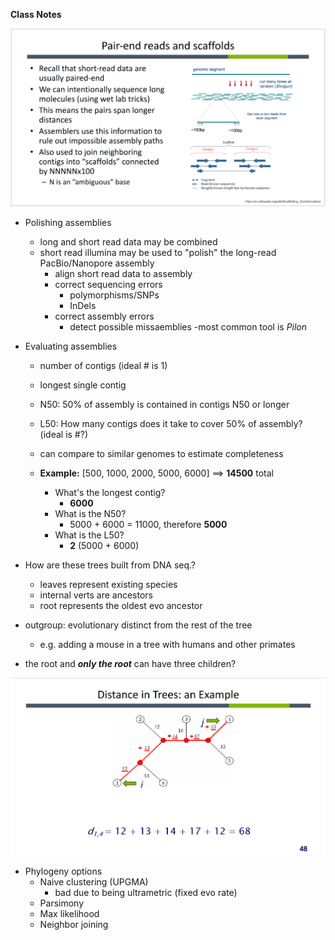 **Class Notes**

![](./images/10-23-2023/pair-end_reads_and_scaffolds.png)

- Polishing assemblies
    - long and short read data may be combined
    - short read illumina may be used to "polish" the long-read PacBio/Nanopore assembly
        - align short read data to assembly
        - correct sequencing errors
            - polymorphisms/SNPs
            - InDels
        - correct assembly errors
            - detect possible missaemblies
    -most common tool is *Pilon*

- Evaluating assemblies
    - number of contigs (ideal # is 1)
    - longest single contig
    - N50: 50% of assembly is contained in contigs N50 or longer
    - L50: How many contigs does it take to cover 50% of assembly? (ideal is #?)
    - can compare to similar genomes to estimate completeness

    - **Example:** [500, 1000, 2000, 5000, 6000] ==> **14500** total
        - What's the longest contig?
            - **6000**
        - What is the N50?
            - 5000 + 6000 = 11000, therefore **5000**
        - What is the L50?
            - **2** (5000 + 6000)

- How are these trees built from DNA seq.?
    - leaves represent existing species
    - internal verts are ancestors
    - root represents the oldest evo ancestor

- outgroup: evolutionary distinct from the rest of the tree
    - e.g. adding a mouse in a tree with humans and other primates

- the root and ***only the root*** can have three children?  

![](./images/10-23-2023/tree%20distance%20example.png)

- Phylogeny options
    - Naive clustering (UPGMA)
        - bad due to being ultrametric (fixed evo rate)
    - Parsimony
    - Max likelihood
    - Neighbor joining